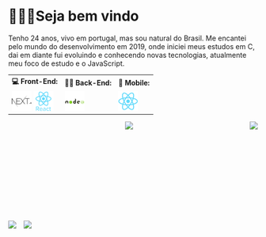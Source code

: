 <h1>🙋🏻‍♂️Seja bem vindo</h1>

<p>Tenho 24 anos, vivo em portugal, mas sou natural do Brasil. Me encantei pelo mundo do desenvolvimento em 2019, onde iniciei meus estudos em C, dai em diante fui evoluindo  e conhecendo novas tecnologias, atualmente meu foco de estudo e o JavaScript.</p>

<table>
    <tr >
        <th >💻 Front-End:</th>
        <th>👨‍💻 Back-End:</th>
        <th>📱 Mobile:</th>
    </tr>
    <tr>
        <td>
            <img alt="NextJS" height="40" width="40" src="https://raw.githubusercontent.com/devicons/devicon/master/icons/nextjs/nextjs-original-wordmark.svg">
            <img  alt="React JS" height="40" width="40" src="https://raw.githubusercontent.com/devicons/devicon/master/icons/react/react-original-wordmark.svg">
        </td>
        <td>
            <img alt="Node JS" height="40" width="40" src="https://raw.githubusercontent.com/devicons/devicon/master/icons/nodejs/nodejs-original-wordmark.svg">
        </td>
        <td>
            <img alt="React Native" height="40" width="40" src="https://raw.githubusercontent.com/devicons/devicon/master/icons/react/react-original.svg">
        </td>
    </tr>
</table>

<a href="https://github.com/DevClaudioFilho" style="display:flex;flex-direction:row">
    <img height="170em" style="margin-left:auto" src="https://github-readme-stats.vercel.app/api/top-langs/?username=DevClaudioFilho&layout=compact&langs_count=7&theme=vue-dark"/>
    <img height="170em" style="margin-left:auto" src="https://github-readme-stats.vercel.app/api?username=DevClaudioFilho&show_icons=true&theme=vue-dark&include_all_commits=true&count_private=true" />
</a>

<div style="display:flex;flex-direction:row;margin-top:30px;">
    <a href="https://instagram.com/claudio_martinss" target="_blank" style="margin-right:15px;">
        <img src="https://img.shields.io/badge/-Instagram-%23E4405F?style=for-the-badge&logo=instagram&logoColor=white&color=gray" target="_blank" />
    </a>
    <a href="https://www.linkedin.com/in/claudio-martins-de-pinho-filho-99a6a1192/" target="_blank">
        <img src="https://img.shields.io/badge/-Linkedin-%23E4405F?style=for-the-badge&logo=linkedin&logoColor=white&color=gray" target="_blank" />
    </a>
</div>
